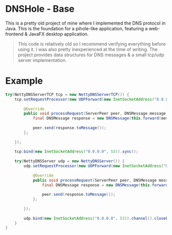 # DNSHole - Base
This is a pretty old project of mine where I implemented the DNS protocol in Java. This is the foundation for a pihole-like application, featuring a web-frontend & JavaFX desktop application.

> This code is relatively old so I recommend verifying everything before using it. I was also pretty inexperienced at the time of writing.
The project provides data structures for DNS messages & a small tcp/udp server implementation.

# Example
```java
try(NettyDNSServerTCP tcp = new NettyDNSServerTCP()) {
	tcp.setRequestProcessor(new UDPForward(new InetSocketAddress("8.8.8.8", 53)) {
				
		@Override
		public void processRequest(ServerPeer peer, DNSMessage message) throws Exception {
			final DNSMessage response = new DNSMessage(this.forward(message));
					
			peer.send(response.toMessage());
		};
				
	});
			
	tcp.bind(new InetSocketAddress("0.0.0.0", 53)).sync();
			
	try(NettyDNSServer udp = new NettyDNSServer()) {
		udp.setRequestProcessor(new UDPForward(new InetSocketAddress("8.8.8.8", 53)) {
					
			@Override
			public void processRequest(ServerPeer peer, DNSMessage message) throws Exception {
				final DNSMessage response = new DNSMessage(this.forward(message));
						
				peer.send(response.toMessage());
			};
					
		});
				
		udp.bind(new InetSocketAddress("0.0.0.0", 53)).channel().closeFuture().sync();
	}
}
```
